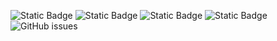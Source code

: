![Static Badge](https://img.shields.io/badge/blacklists-60-000000) ![Static Badge](https://img.shields.io/badge/blacklisted-3021385-cc0000) ![Static Badge](https://img.shields.io/badge/whitelisted-2243-00CC00) ![Static Badge](https://img.shields.io/badge/streaming_blacklist-28107-000000) ![GitHub issues](https://img.shields.io/github/issues/fabriziosalmi/blacklists)
